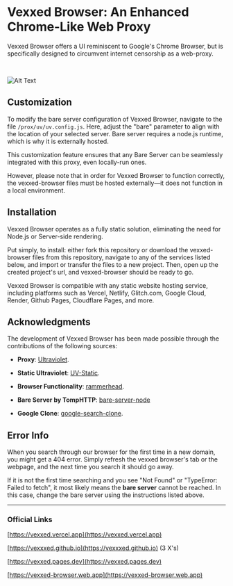 # Vexxed Browser: An Enhanced Chrome-Like Web Proxy

Vexxed Browser offers a UI reminiscent to Google's Chrome Browser, but is specifically designed to circumvent internet censorship as a web-proxy.

&nbsp;  

![Alt Text](https://github.com/vexxxed/vexxed-browser/blob/main/standard.gif?raw=true)

## Customization

To modify the bare server configuration of Vexxed Browser, navigate to the file `/prox/uv/uv.config.js`. Here, adjust the "bare" parameter to align with the location of your selected server. Bare server requires a node.js runtime, which is why it is externally hosted. 

This customization feature ensures that any Bare Server can be seamlessly integrated with this proxy, even locally-run ones. 

However, please note that in order for Vexxed Browser to function correctly, the vexxed-browser files must be hosted externally—it does not function in a local environment.

## Installation

Vexxed Browser operates as a fully static solution, eliminating the need for Node.js or Server-side rendering.

Put simply, to install: either fork this repository or download the vexxed-browser files from this repository, navigate to any of the services listed below, and import or transfer the files to a new project. Then, open up the created project's url, and vexxed-browser should be ready to go. 

Vexxed Browser is compatible with any static website hosting service, including platforms such as Vercel, Netlify, Glitch.com, Google Cloud, Render, Github Pages, Cloudflare Pages, and more.

## Acknowledgments

The development of Vexxed Browser has been made possible through the contributions of the following sources:

- **Proxy**: [Ultraviolet](https://github.com/titaniumnetwork-dev/Ultraviolet).

- **Static Ultraviolet**: [UV-Static](https://github.com/TheTIW/UV-Static).

- **Browser Functionality**: [rammerhead](https://github.com/binary-person/rammerhead).

- **Bare Server by TompHTTP**: [bare-server-node](https://github.com/tomphttp/bare-server-node)

- **Google Clone**: [google-search-clone](https://github.com/naemazam/Google-search-clone).

## Error Info

When you search through our browser for the first time in a new domain, you might get a 404 error. Simply refresh the vexxed browser's tab or the webpage, and the next time you search it should go away.

If it is not the first time searching and you see "Not Found" or "TypeError: Failed to fetch", it most likely means the **bare server** cannot be reached. In this case, change the bare server using the instructions listed above.

---

### Official Links

[https://vexxed.vercel.app](https://vexxed.vercel.app)

[https://vexxxed.github.io](https://vexxxed.github.io) (3 X's)

[https://vexxed.pages.dev](https://vexxed.pages.dev)

[https://vexxed-browser.web.app](https://vexxed-browser.web.app)
